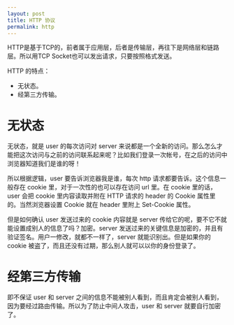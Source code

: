 ```yaml
---
layout: post
title: HTTP 协议
permalink: http
---
```


HTTP是基于TCP的，前者属于应用层，后者是传输层，再往下是网络层和链路层。所以用TCP Socket也可以发出请求，只要按照格式发送。

HTTP 的特点：

- 无状态。
- 经第三方传输。

# 无状态
无状态，就是 user 的每次访问对 server 来说都是一个全新的访问。那么怎么才能把这次访问与之前的访问联系起来呢？比如我们登录一次帐号，在之后的访问中浏览器知道我们是谁的呀！

所以根据逻辑，user 要告诉浏览器我是谁，每次 http 请求都要告诉。这个信息一般存在 cookie 里，对于一次性的也可以存在访问 url 里。在 cookie 里的话，user 会把 cookie 里内容读取并附在 HTTP 请求的 header 的 Cookie 属性里的。当然浏览器设置 Cookie 就在 header 里附上 Set-Cookie 属性。

但是如何确认 user 发送过来的 cookie 内容就是 server 传给它的呢，要不它不就能设置成别人的信息了吗？加密。server 发送过来的关键信息是加密的，并且有验证签名。用户一修改，就都不一样了，server 就能识别出。但是如果你的 cookie 被盗了，而且还没有过期，那么别人就可以以你的身份登录了。

# 经第三方传输
即不保证 user 和 server 之间的信息不能被别人看到，而且肯定会被别人看到，因为要经过路由传输。所以为了防止中间人攻击，user 和 server 就要自行加密了。
